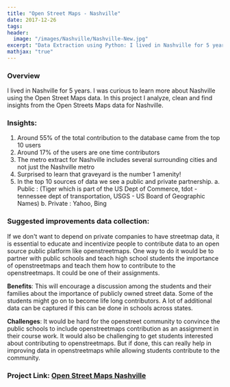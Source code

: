 ```yaml
---
title: "Open Street Maps - Nashville"
date: 2017-12-26
tags:
header:
  image: "/images/Nashville/Nashville-New.jpg"
excerpt: "Data Extraction using Python: I lived in Nashville for 5 years. I was curious to learn more about Nashville using the Open Street Maps data. In this project I analyze, clean and find insights from the Open Streets Maps data for Nashville."
mathjax: "true"
---
```


### Overview
I lived in Nashville for 5 years. I was curious to learn more about Nashville using the Open Street Maps data. In this project I analyze, clean and find insights from the Open Streets Maps data for Nashville.

### Insights:
1. Around 55% of the total contribution to the database came from the top 10 users
2. Around 17% of the users are one time contributors
3. The metro extract for Nashville includes several surrounding cities and not just the Nashville metro
4. Surprised to learn that graveyard is the number 1 amenity!
5. In the top 10 sources of data we see a public and private partnership.
  a. Public : (Tiger which is part of the US Dept of Commerce, tdot - tennessee dept of transportation, USGS - US Board of Geographic Names)
  b. Private : Yahoo, Bing

### Suggested improvements data collection:

If we don't want to depend on private companies to have streetmap data, it is essential to educate and incentivize people to contribute data to an open source public platform like openstreetmaps. One way to do it would be to partner with public schools and teach high school students the importance of openstreetmaps and teach them how to contribute to the openstreetmaps. It could be one of their assignments.

**Benefits**: This will encourage a discussion among the students and their families about the importance of publicly owned street data. Some of the students might go on to become life long contributors. A lot of additional data can be captured if this can be done in schools across states.

**Challenges**: It would be hard for the openstreet community to convince the public schools to include openstreetmaps contribution as an assignment in their course work. It would also be challenging to get students interested about contributing to openstreetmaps. But if done, this can really help in improving data in openstreetmaps while allowing students contribute to the community.

### Project Link: [Open Street Maps Nashville](https://github.com/FK85/open-street-maps-nashville)

